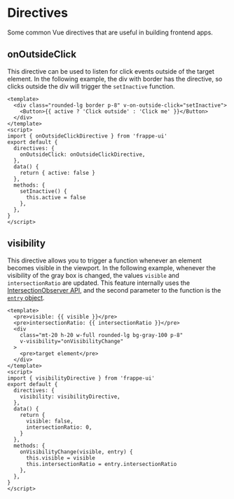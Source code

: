 # Directives

Some common Vue directives that are useful in building frontend apps.

## onOutsideClick

This directive can be used to listen for click events outside of the target
element. In the following example, the div with border has the directive, so
clicks outside the div will trigger the `setInactive` function.

```vue
<template>
  <div class="rounded-lg border p-8" v-on-outside-click="setInactive">
    <Button>{{ active ? 'Click outside' : 'Click me' }}</Button>
  </div>
</template>
<script>
import { onOutsideClickDirective } from 'frappe-ui'
export default {
  directives: {
    onOutsideClick: onOutsideClickDirective,
  },
  data() {
    return { active: false }
  },
  methods: {
    setInactive() {
      this.active = false
    },
  },
}
</script>
```

## visibility

This directive allows you to trigger a function whenever an element becomes
visible in the viewport. In the following example, whenever the visibility of
the gray box is changed, the values `visible` and `intersectionRatio` are
updated. This feature internally uses the
[IntersectionObserver API](https://developer.mozilla.org/en-US/docs/Web/API/Intersection_Observer_API),
and the second parameter to the function is the
[`entry` object](https://developer.mozilla.org/en-US/docs/Web/API/IntersectionObserverEntry).

```vue
<template>
  <pre>visible: {{ visible }}</pre>
  <pre>intersectionRatio: {{ intersectionRatio }}</pre>
  <div
    class="mt-20 h-20 w-full rounded-lg bg-gray-100 p-8"
    v-visibility="onVisibilityChange"
  >
    <pre>target element</pre>
  </div>
</template>
<script>
import { visibilityDirective } from 'frappe-ui'
export default {
  directives: {
    visibility: visibilityDirective,
  },
  data() {
    return {
      visible: false,
      intersectionRatio: 0,
    }
  },
  methods: {
    onVisibilityChange(visible, entry) {
      this.visible = visible
      this.intersectionRatio = entry.intersectionRatio
    },
  },
}
</script>
```
